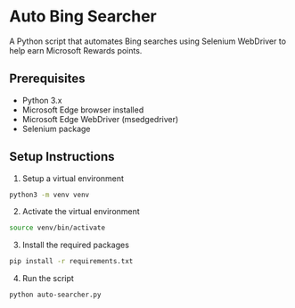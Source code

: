 # Auto Bing Searcher

A Python script that automates Bing searches using Selenium WebDriver to help earn Microsoft Rewards points.

## Prerequisites

- Python 3.x
- Microsoft Edge browser installed
- Microsoft Edge WebDriver (msedgedriver)
- Selenium package

## Setup Instructions

1. Setup a virtual environment

```bash
python3 -m venv venv
```

2. Activate the virtual environment

```bash
source venv/bin/activate
```

3. Install the required packages

```bash
pip install -r requirements.txt
```

4. Run the script

```bash
python auto-searcher.py
```
